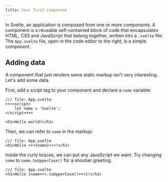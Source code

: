 ```yaml
---
title: Your first component
---
```


In Svelte, an application is composed from one or more _components_. A component is a reusable self-contained block of code that encapsulates HTML, CSS and JavaScript that belong together, written into a `.svelte` file. The `App.svelte` file, open in the code editor to the right, is a simple component.

## Adding data

A component that just renders some static markup isn't very interesting. Let's add some data.

First, add a script tag to your component and declare a `name` variable:

```svelte
/// file: App.svelte
+++<script>
	let name = 'Svelte';
</script>+++

<h1>Hello world!</h1>
```

Then, we can refer to `name` in the markup:

```svelte
/// file: App.svelte
<h1>Hello +++{name}+++!</h1>
```

Inside the curly braces, we can put any JavaScript we want. Try changing `name` to `name.toUpperCase()` for a shoutier greeting.

```svelte
/// file: App.svelte
<h1>Hello {name+++.toUpperCase()+++}!</h1>
```
